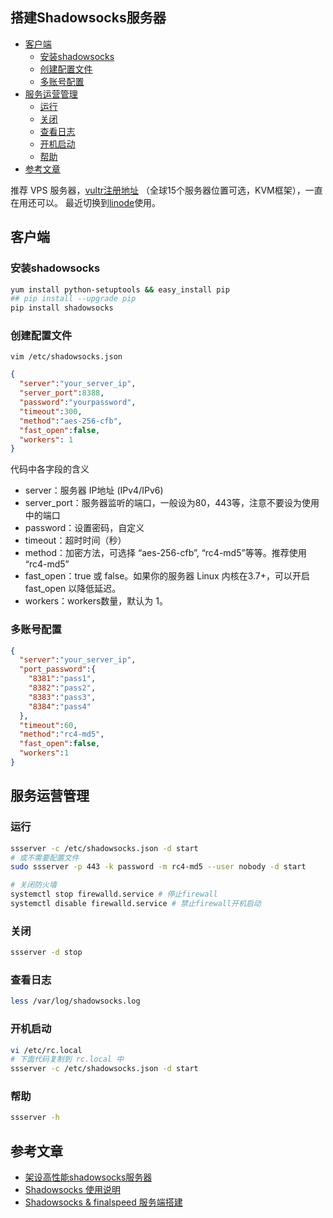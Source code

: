 搭建Shadowsocks服务器
---

<!-- TOC -->

- [客户端](#客户端)
  - [安装shadowsocks](#安装shadowsocks)
  - [创建配置文件](#创建配置文件)
  - [多账号配置](#多账号配置)
- [服务运营管理](#服务运营管理)
  - [运行](#运行)
  - [关闭](#关闭)
  - [查看日志](#查看日志)
  - [开机启动](#开机启动)
  - [帮助](#帮助)
- [参考文章](#参考文章)

<!-- /TOC -->

推荐 VPS 服务器，[vultr注册地址](https://www.vultr.com/?ref=7260367) （全球15个服务器位置可选，KVM框架），一直在用还可以。
最近切换到[linode](https://www.linode.com/)使用。

## 客户端

### 安装shadowsocks

```bash
yum install python-setuptools && easy_install pip
## pip install --upgrade pip
pip install shadowsocks
```

### 创建配置文件

`vim /etc/shadowsocks.json`  

```json
{
  "server":"your_server_ip",
  "server_port":8388,
  "password":"yourpassword",
  "timeout":300,
  "method":"aes-256-cfb",
  "fast_open":false,
  "workers": 1
}
```

代码中各字段的含义

- server：服务器 IP地址 (IPv4/IPv6)
- server_port：服务器监听的端口，一般设为80，443等，注意不要设为使用中的端口
- password：设置密码，自定义
- timeout：超时时间（秒）
- method：加密方法，可选择 “aes-256-cfb”, “rc4-md5”等等。推荐使用 “rc4-md5”
- fast_open：true 或 false。如果你的服务器 Linux 内核在3.7+，可以开启 fast_open 以降低延迟。
- workers：workers数量，默认为 1。

### 多账号配置

```json
{
  "server":"your_server_ip",
  "port_password":{
    "8381":"pass1",
    "8382":"pass2",
    "8383":"pass3",
    "8384":"pass4"
  },
  "timeout":60,
  "method":"rc4-md5",
  "fast_open":false,
  "workers":1
}
```

## 服务运营管理

### 运行

```bash
ssserver -c /etc/shadowsocks.json -d start
# 或不需要配置文件
sudo ssserver -p 443 -k password -m rc4-md5 --user nobody -d start

# 关闭防火墙
systemctl stop firewalld.service # 停止firewall
systemctl disable firewalld.service # 禁止firewall开机启动
```

### 关闭

```bash
ssserver -d stop
```

### 查看日志

```bash
less /var/log/shadowsocks.log
```

### 开机启动

```bash
vi /etc/rc.local
# 下面代码复制到 rc.local 中
ssserver -c /etc/shadowsocks.json -d start
```

### 帮助

```bash
ssserver -h
```

## 参考文章

- [架设高性能shadowsocks服务器](http://yanyu.farbox.com/post/build-high-performance-shadowsocks-server)
- [Shadowsocks 使用说明](https://github.com/shadowsocks/shadowsocks/wiki/Shadowsocks-%E4%BD%BF%E7%94%A8%E8%AF%B4%E6%98%8E)
- [Shadowsocks & finalspeed 服务端搭建](https://github.com/ucoker/finalspeed#shadowsocks-installation)
